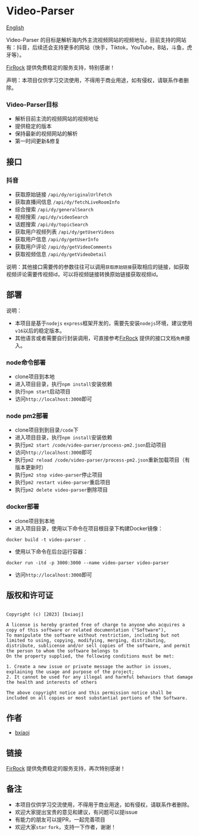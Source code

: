 # Video-Parser

[English](README.en.md)

Video-Parser 的目标是解析海内外主流视频网站的视频地址，目前支持的网站有：抖音，后续还会支持更多的网站（快手，Tiktok，YouTube，B站，斗鱼，虎牙等）。

[FirRock](http://vproctol.zeed.ink/) 提供免费稳定的服务支持，特别感谢！

声明：本项目仅供学习交流使用，不得用于商业用途，如有侵权，请联系作者删除。

### Video-Parser目标
* 解析目前主流的视频网站的视频地址
* 提供稳定的版本
* 保持最新的视频网站的解析
* 第一时间更新&修复


## 接口

### 抖音
* 获取原始链接 `/api/dy/originalUrlFetch`
* 获取直播间信息 `/api/dy/fetchLiveRoomInfo`
* 综合搜索 `/api/dy/generalSearch`
* 视频搜索 `/api/dy/videoSearch`
* 话题搜索 `/api/dy/topicSearch`
* 获取用户视频列表 `/api/dy/getUserVideos`
* 获取用户信息 `/api/dy/getUserInfo`
* 获取用户评论 `/api/dy/getVideoComments`
* 获取视频信息 `/api/dy/getVideoDetail`

说明：其他接口需要传的参数往往可以调用`获取原始链接`获取相应的链接，如获取视频评论需要传视频id，可以将视频链接转换原始链接获取视频id。

## 部署

说明：
* 本项目是基于`nodejs` `express`框架开发的，需要先安装`nodejs`环境，建议使用`v16`以后的稳定版本。
* 其他语言或者需要自行封装调用，可直接参考[FirRock](http://vproctol.zeed.ink/) 提供的接口文档`免费`接入。

### node命令部署

* clone项目到本地
* 进入项目目录，执行`npm install`安装依赖
* 执行`npm start`启动项目
* 访问`http://localhost:3000`即可

### node pm2部署

* clone项目到到目录`/code`下
* 进入项目目录，执行`npm install`安装依赖
* 执行`pm2 start /code/video-parser/process-pm2.json`启动项目
* 访问`http://localhost:3000`即可
* 执行`pm2 reload /code/video-parser/process-pm2.json`重新加载项目（有版本更新时）
* 执行`pm2 stop video-parser`停止项目
* 执行`pm2 restart video-parser`重启项目
* 执行`pm2 delete video-parser`删除项目

### docker部署

* clone项目到本地
* 进入项目目录，使用以下命令在项目根目录下构建Docker镜像：
```
docker build -t video-parser .
```

* 使用以下命令在后台运行容器：
```
docker run -itd -p 3000:3000 --name video-parser video-parser
```

* 访问`http://localhost:3000`即可

## 版权和许可证

```text

Copyright (c) [2023] [bxiaoj]

A license is hereby granted free of charge to anyone who acquires a copy of this software or related documentation ("Software"),
To manipulate the software without restriction, including but not limited to using, copying, modifying, merging, distributing,
distribute, sublicense and/or sell copies of the software, and permit the person to whom the software belongs to
On the property supplied, the following conditions must be met:

1. Create a new issue or private message the author in issues, explaining the usage and purpose of the project;
2. It cannot be used for any illegal and harmful behaviors that damage the health and interests of others

The above copyright notice and this permission notice shall be included on all copies or most substantial portions of the Software.

```

## 作者

* [bxiaoj](https://github.com/bxiaoj)

## 链接

[FirRock](http://vproctol.zeed.ink/) 提供免费稳定的服务支持，再次特别感谢！


## 备注

* 本项目仅供学习交流使用，不得用于商业用途，如有侵权，请联系作者删除。
* 欢迎大家提出宝贵的意见和建议，有问题可以提issue
* 有能力的朋友可以提PR，一起完善项目
* 欢迎大家`star` `fork`，支持一下作者，谢谢！
